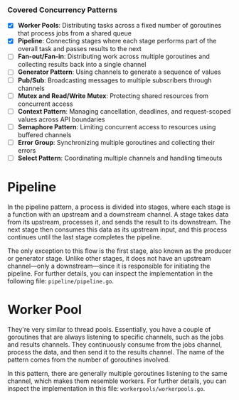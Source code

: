 ### Covered Concurrency Patterns

- [x] **Worker Pools**: Distributing tasks across a fixed number of goroutines that process jobs from a shared queue
- [x] **Pipeline**: Connecting stages where each stage performs part of the overall task and passes results to the next  
- [ ] **Fan-out/Fan-in**: Distributing work across multiple goroutines and collecting results back into a single channel
- [ ] **Generator Pattern**: Using channels to generate a sequence of values
- [ ] **Pub/Sub**: Broadcasting messages to multiple subscribers through channels
- [ ] **Mutex and Read/Write Mutex**: Protecting shared resources from concurrent access
- [ ] **Context Pattern**: Managing cancellation, deadlines, and request-scoped values across API boundaries
- [ ] **Semaphore Pattern**: Limiting concurrent access to resources using buffered channels
- [ ] **Error Group**: Synchronizing multiple goroutines and collecting their errors
- [ ] **Select Pattern**: Coordinating multiple channels and handling timeouts

# Pipeline

In the pipeline pattern, a process is divided into stages, where each stage is a function with an upstream and a downstream channel. A stage takes data from its upstream, processes it, and sends the result to its downstream. The next stage then consumes this data as its upstream input, and this process continues until the last stage completes the pipeline.

The only exception to this flow is the first stage, also known as the producer or generator stage. Unlike other stages, it does not have an upstream channel—only a downstream—since it is responsible for initiating the pipeline. For further details, you can inspect the implementation in the following file: `pipeline/pipeline.go`.

# Worker Pool

They're very similar to thread pools. Essentially, you have a couple of goroutines that are always listening to specific channels, such as the jobs and results channels. They continuously consume from the jobs channel, process the data, and then send it to the results channel. The name of the pattern comes from the number of goroutines involved. 

In this pattern, there are generally multiple goroutines listening to the same channel, which makes them resemble workers. For further details, you can inspect the implementation in this file: `workerpools/workerpools.go`.